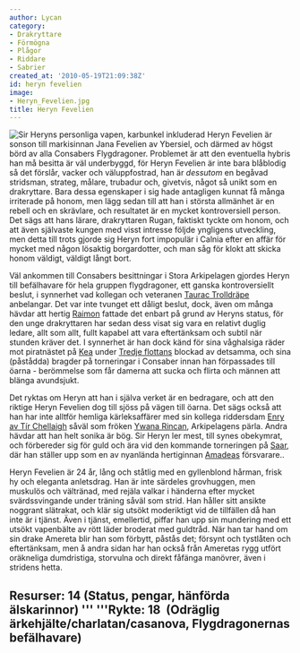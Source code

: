 ```yaml
---
author: Lycan
category:
- Drakryttare
- Förmögna
- Plågor
- Riddare
- Sabrier
created_at: '2010-05-19T21:09:38Z'
id: heryn fevelien
image:
- Heryn_Fevelien.jpg
title: Heryn Fevelien
---
```

![Sir Heryns personliga vapen, karbunkel inkluderad] Heryn Fevelien är sonson till markisinnan Jana Fevelien av Ybersiel, och därmed av högst börd av alla Consabers Flygdragoner. Problemet är att den eventuella hybris han må besitta är väl underbyggd, för Heryn Fevelien är inte bara blåblodig så det förslår, vacker och väluppfostrad, han är *dessutom* en begåvad stridsman, strateg, målare, trubadur och, givetvis, något så unikt som en drakryttare. Bara dessa egenskaper i sig hade antagligen kunnat få många irriterade på honom, men lägg sedan till att han i största allmänhet är en rebell och en skrävlare, och resultatet är en mycket kontroversiell person. Det sägs att hans lärare, drakryttaren Rugan, faktiskt tyckte om honom, och att även självaste kungen med visst intresse följde yngligens utveckling, men detta till trots gjorde sig Heryn fort impopulär i Calnia efter en affär för mycket med någon lösaktig borgardotter, och man såg för klokt att skicka honom väldigt, väldigt långt bort.

Väl ankommen till Consabers besittningar i Stora Arkipelagen gjordes Heryn till befälhavare för hela gruppen flygdragoner, ett ganska kontroversiellt beslut, i synnerhet vad kollegan och veteranen [Taurac Trolldräpe] anbelangar. Det var inte tvunget ett dåligt beslut, dock, även om många hävdar att hertig [Raimon] fattade det enbart på grund av Heryns status, för den unge drakryttaren har sedan dess visat sig vara en relativt duglig ledare, allt som allt, fullt kapabel att vara eftertänksam och subtil när stunden kräver det. I synnerhet är han dock känd för sina våghalsiga räder mot piratnästet på [Kea] under [Tredje flottans] blockad av detsamma, och sina (påstådda) bragder på torneringar i Consaber innan han förpassades till öarna - berömmelse som får damerna att sucka och flirta och männen att blänga avundsjukt.

Det ryktas om Heryn att han i själva verket är en bedragare, och att den riktige Heryn Fevelien dog till sjöss på vägen till öarna. Det sägs också att han har inte alltför hemliga kärleksaffärer med sin kollega riddersdam [Enry av Tír Chellaigh] såväl som fröken [Ywana Rincan], Arkipelagens pärla. Andra hävdar att han helt sonika är bög. Sir Heryn ler mest, till synes obekymrat, och förbereder sig för guld och ära vid den kommande torneringen på [Saar], där han ställer upp som en av nyanlända hertiginnan [Amadeas] försvarare..

Heryn Fevelien är 24 år, lång och ståtlig med en gyllenblond hårman, frisk hy och eleganta anletsdrag. Han är inte särdeles grovhuggen, men muskulös och vältränad, med rejäla valkar i händerna efter mycket svärdssvingande under träning såväl som strid. Han håller sitt ansikte noggrant slätrakat, och klär sig utsökt moderiktigt vid de tillfällen då han inte är i tjänst. Även i tjänst, emellertid, piffar han upp sin mundering med ett utsökt vapenbälte av rött läder broderat med guldtråd. När han tar hand om sin drake Amereta blir han som förbytt, påstås det; försynt och tystlåten och eftertänksam, men å andra sidan har han också från Ameretas rygg utfört oräkneliga dumdristiga, storvulna och direkt fåfänga manövrer, även i stridens hetta.

## Resurser: 14 (Status, pengar, hänförda älskarinnor) ''' '''Rykte: 18  (Odräglig ärkehjälte/charlatan/casanova, Flygdragonernas befälhavare)

  [Sir Heryns personliga vapen, karbunkel inkluderad]: Heryn_Fevelien.jpg "Sir Heryns personliga vapen, karbunkel inkluderad"
  [Taurac Trolldräpe]: Taurac_Trolldräpe
  [Raimon]: Raimon_Trastamére_av_Aladene
  [Kea]: Kea
  [Tredje flottans]: Tredje_flottan
  [Enry av Tír Chellaigh]: Enry_av_Tír_Chellaigh
  [Ywana Rincan]: Ywana_Rincan
  [Saar]: Saar
  [Amadeas]: Amadea_Helmason_av_Negaidh